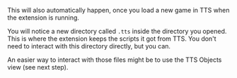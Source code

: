 This will also automatically happen, once you load a new game in TTS when the extension is running.

You will notice a new directory called `.tts` inside the directory you opened.
This is where the extension keeps the scripts it got from TTS.
You don't need to interact with this directory directly, but you can.

An easier way to interact with those files might be to use the TTS Objects view (see next step).
